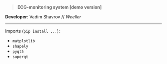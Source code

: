 >**ECG-monitoring system [demo version]**

**Developer**: Vadim Shavrov // _Weeller_

---

Imports (`pip install ...`):   
- `matplotlib`  
- `shapely`
- `pyqt5`  
- `superqt`
